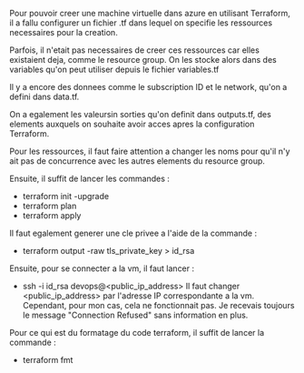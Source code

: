Pour pouvoir creer une machine virtuelle dans azure en utilisant Terraform, il a fallu configurer un fichier .tf dans lequel on specifie les ressources necessaires pour la creation.

Parfois, il n'etait pas necessaires de creer ces ressources car elles existaient deja, comme le resource group. On les stocke alors dans des variables qu'on peut utiliser depuis le fichier variables.tf

Il y a encore des donnees comme le subscription ID et le network, qu'on a defini dans data.tf.

On a egalement les valeursin sorties qu'on definit dans outputs.tf, des elements auxquels on souhaite avoir acces apres la configuration Terraform.

Pour les ressources, il faut faire attention a changer les noms pour qu'il n'y ait pas de concurrence avec les autres elements du resource group.

Ensuite, il suffit de lancer les commandes :
- terraform init -upgrade
- terraform plan
- terraform apply

Il faut egalement generer une cle privee a l'aide de la commande :
- terraform output -raw tls_private_key > id_rsa

Ensuite, pour se connecter a la vm, il faut lancer :
- ssh -i id_rsa devops@<public_ip_address>
Il faut changer <public_ip_address> par l'adresse IP correspondante a la vm. Cependant, pour mon cas, cela ne fonctionnait pas. Je recevais toujours le message "Connection Refused" sans information en plus.

Pour ce qui est du formatage du code terraform, il suffit de lancer la commande :
- terraform fmt
